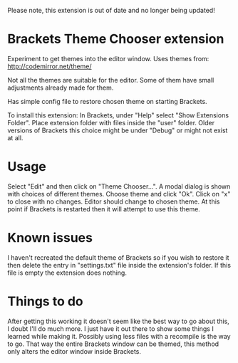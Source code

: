Please note, this extension is out of date and no longer being updated!

Brackets Theme Chooser extension
===
Experiment to get themes into the editor window. Uses themes from: http://codemirror.net/theme/

Not all the themes are suitable for the editor. Some of them have small adjustments already made for them.

Has simple config file to restore chosen theme on starting Brackets.

To install this extension:
In Brackets, under "Help" select "Show Extensions Folder". Place extension folder with files inside the "user" folder.
Older versions of Brackets this choice might be under "Debug" or might not exist at all.


Usage
=====
Select "Edit" and then click on "Theme Chooser...".
A modal dialog is shown with choices of different themes. Choose theme and click "Ok". Click on "x" to close with no changes.
Editor should change to chosen theme. At this point if Brackets is restarted then it will attempt to use this theme.


Known issues
=====
I haven't recreated the default theme of Brackets so if you wish to restore it then delete the entry in "settings.txt" file inside the extension's folder. If this file is empty the extension does nothing.


Things to do
=====
After getting this working it doesn't seem like the best way to go about this, I doubt I'll do much more.
I just have it out there to show some things I learned while making it.
Possibly using less files with a recompile is the way to go. That way the entire Brackets window can be themed, this method only alters the editor window inside Brackets.